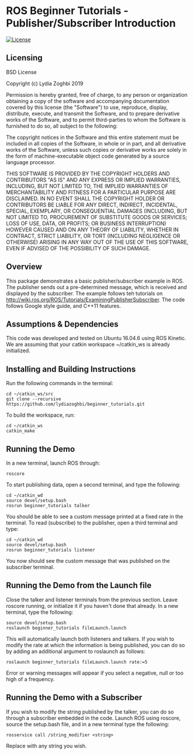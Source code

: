 # ROS Beginner Tutorials - Publisher/Subscriber Introduction
[![License](https://img.shields.io/badge/License-BSD%203--Clause-blue.svg)](https://opensource.org/licenses/BSD-3-Clause)

## Licensing
BSD License

Copyright (c) Lydia Zoghbi 2019

Permission is hereby granted, free of charge, to any person or organization
obtaining a copy of the software and accompanying documentation covered by
this license (the "Software") to use, reproduce, display, distribute,
execute, and transmit the Software, and to prepare derivative works of the
Software, and to permit third-parties to whom the Software is furnished to
do so, all subject to the following:

The copyright notices in the Software and this entire statement
must be included in all copies of the Software, in whole or in part, and
all derivative works of the Software, unless such copies or derivative
works are solely in the form of machine-executable object code generated by
a source language processor.

THIS SOFTWARE IS PROVIDED BY THE COPYRIGHT HOLDERS AND CONTRIBUTORS "AS IS"
AND ANY EXPRESS OR IMPLIED WARRANTIES, INCLUDING, BUT NOT LIMITED TO, THE
IMPLIED WARRANTIES OF MERCHANTABILITY AND FITNESS FOR A PARTICULAR
PURPOSE ARE DISCLAIMED. IN NO EVENT SHALL THE COPYRIGHT HOLDER OR
CONTRIBUTORS BE LIABLE FOR ANY DIRECT, INDIRECT, INCIDENTAL, SPECIAL, 
EXEMPLARY, OR CONSEQUENTIAL DAMAGES (INCLUDING, BUT NOT LIMITED TO, 
PROCUREMENT OF SUBSTITUTE GOODS OR SERVICES; LOSS OF USE, DATA, OR PROFITS;
OR BUSINESS INTERRUPTION) HOWEVER CAUSED AND ON ANY THEORY OF LIABILITY, 
WHETHER IN CONTRACT, STRICT LIABILITY, OR TORT (INCLUDING NEGLIGENCE OR
OTHERWISE) ARISING IN ANY WAY OUT OF THE USE OF THIS SOFTWARE, EVEN IF
ADVISED OF THE POSSIBILITY OF SUCH DAMAGE.

## Overview
This package demonstrates a basic publisher/subscriber example in ROS. The publisher sends out a pre-determined message, which is received and displayed by the subscriber. The example follows teh tutorials on http://wiki.ros.org/ROS/Tutorials/ExaminingPublisherSubscriber. The code follows Google style guide, and C++11 features.

## Assumptions & Dependencies
This code was developed and tested on Ubuntu 16.04.6 using ROS Kinetic. We are assuming that your catkin workspace ~/catkin_ws is already initialized.

## Installing and Building Instructions
Run the following commands in the terminal:
```
cd ~/catkin_ws/src
git clone --recursive https://github.com/lydiazoghbi/beginner_tutorials.git
```
To build the workspace, run:
```
cd ~/catkin_ws
catkin_make
```

## Running the Demo
In a new terminal, launch ROS through:
```
roscore
```
To start publishing data, open a second terminal, and type the following:
```
cd ~/catkin_wd
source devel/setup.bash
rosrun beginner_tutorials talker
```
You should be able to see a custom message printed at a fixed rate in the terminal. To read (subscribe) to the publisher, open a third terminal and type:
```
cd ~/catkin_wd
source devel/setup.bash
rosrun beginner_tutorials listener
```
You now should see the custom message that was published on the subscriber terminal.

## Running the Demo from the Launch file
Close the talker and listener terminals from the previous section. Leave roscore running, or initialize it if you haven't done that already. In a new terminal, type the following:
```
source devel/setup.bash
roslaunch beginner_tutorials fileLaunch.launch
```
This will automatically launch both listeners and talkers. If you wish to modify the rate at which the information is being published, you can do so by adding an additional argument to roslaunch as follows:
```
roslaunch beginner_tutorials fileLaunch.launch rate:=5
```
Error or warning messages will appear if you select a negative, null or too high of a frequency.

## Running the Demo with a Subscriber
If you wish to modify the string published by the talker, you can do so through a subscriber embedded in the code. Launch ROS using roscore, source the setup.bash file, and in a new terminal type the following:
```
rosservice call /string_modifier <string>
```
Replace <string> with any string you wish. 

